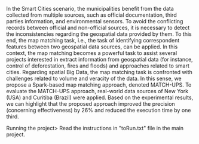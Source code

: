 In the Smart Cities scenario, the municipalities benefit from the data collected from multiple sources, such as official documentation, third parties information, and environmental sensors. To avoid the conflicting records between official and non-official sources, it is necessary to detect the inconsistencies regarding the geospatial data provided by them. To this end, the map matching task, i.e., the task of identifying correspondent features between two geospatial data sources, can be applied. In this context, the map matching becomes a powerful task to assist several projects interested in extract information from geospatial data (for instance, control of deforestation, fires and floods) and approaches related to smart cities. Regarding spatial Big Data, the map matching task is confronted with challenges related to volume and veracity of the data. In this sense, we propose a Spark-based map matching approach, denoted MATCH-UPS. To evaluate the MATCH-UPS approach, real-world data sources of New York (USA) and Curitiba (Brazil) were applied. Based on the experimental results, we can highlight that the proposed approach improved the precision (concerning effectiveness) by 26\% and reduced the execution time by one third.

Running the project>
Read the instructions in "toRun.txt" file in the main project.
